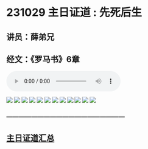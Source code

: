 # 231029 主日证道 : 先死后生
## 讲员：薛弟兄
## 经文：《罗马书》6章

<audio controls src="./231029.mp3"></audio>

![](./01.jpg)
![](./02.jpg)
![](./03.jpg)
![](./04.jpg)
![](./05.jpg)
![](./06.jpg)
![](./07.jpg)
![](./08.jpg)
![](./09.jpg)
![](./10.jpg)
![](./11.jpg)
![](./12.jpg)



### ———————————————————

## [主日证道汇总](https://nccchurch.github.io/Sermons/)


